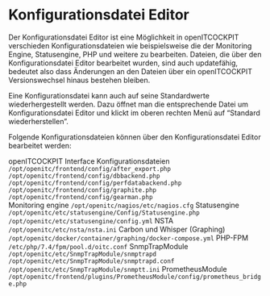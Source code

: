 # Konfigurationsdatei Editor

Der Konfigurationsdatei Editor ist eine Möglichkeit in openITCOCKPIT verschieden Konfigurationsdateien wie beispielsweise die der Monitoring Engine, Statusengine, PHP und weitere zu bearbeiten. Dateien, die über den Konfigurationsdatei Editor bearbeitet wurden, sind auch updatefähig, bedeutet also dass Änderungen an den Dateien über ein openITCOCKPIT Versionswechsel hinaus bestehen bleiben.

Eine Konfigurationsdatei kann auch auf seine Standardwerte wiederhergestellt werden. Dazu öffnet man die entsprechende Datei um Konfigurationsdatei Editor und klickt im oberen rechten Menü auf “Standard wiederherstellen”.

Folgende Konfigurationsdateien können über den Konfigurationsdatei Editor bearbeitet werden:

openITCOCKPIT Interface Konfigurationsdateien
`/opt/openitc/frontend/config/after_export.php`
`/opt/openitc/frontend/config/dbbackend.php` 	
`/opt/openitc/frontend/config/perfdatabackend.php`
`/opt/openitc/frontend/config/graphite.php`
`/opt/openitc/frontend/config/gearman.php`	
Monitoring engine
`/opt/openitc/nagios/etc/nagios.cfg`
Statusengine
`/opt/openitc/etc/statusengine/Config/Statusengine.php`
`/opt/openitc/etc/statusengine/config.yml`
NSTA
`/opt/openitc/etc/nsta/nsta.ini`
Carbon und Whisper (Graphing)
`/opt/openitc/docker/container/graphing/docker-compose.yml`
PHP-FPM
`/etc/php/7.4/fpm/pool.d/oitc.conf`
SnmpTrapModule
`/opt/openitc/etc/SnmpTrapModule/snmptrapd`
`/opt/openitc/etc/SnmpTrapModule/snmptrapd.conf`
`/opt/openitc/etc/SnmpTrapModule/snmptt.ini`
PrometheusModule
`/opt/openitc/frontend/plugins/PrometheusModule/config/prometheus_bridge.php`